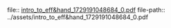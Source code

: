 file:: [intro_to_eff&hand_1729191048684_0.pdf](../assets/intro_to_eff&hand_1729191048684_0.pdf)
file-path:: ../assets/intro_to_eff&hand_1729191048684_0.pdf
